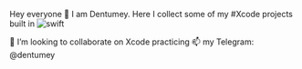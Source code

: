 Hey everyone 👋 I am Dentumey. Here I collect some of my #Xcode projects built in ![swift](https://img.shields.io/badge/Swift-000000?style=for-the-badge&logo=Swift&logoColor=pink)

💞️ I’m looking to collaborate on Xcode practicing
📫 my Telegram: @dentumey

<!---
dentumey/dentumey is a ✨ special ✨ repository because its `README.md` (this file) appears on your GitHub profile.
You can click the Preview link to take a look at your changes.
--->

